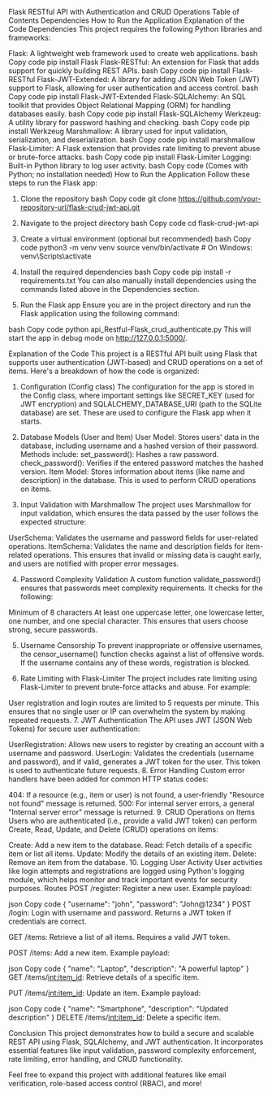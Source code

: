 Flask RESTful API with Authentication and CRUD Operations
Table of Contents
Dependencies
How to Run the Application
Explanation of the Code
Dependencies
This project requires the following Python libraries and frameworks:

Flask: A lightweight web framework used to create web applications.
bash
Copy code
pip install Flask
Flask-RESTful: An extension for Flask that adds support for quickly building REST APIs.
bash
Copy code
pip install Flask-RESTful
Flask-JWT-Extended: A library for adding JSON Web Token (JWT) support to Flask, allowing for user authentication and access control.
bash
Copy code
pip install Flask-JWT-Extended
Flask-SQLAlchemy: An SQL toolkit that provides Object Relational Mapping (ORM) for handling databases easily.
bash
Copy code
pip install Flask-SQLAlchemy
Werkzeug: A utility library for password hashing and checking.
bash
Copy code
pip install Werkzeug
Marshmallow: A library used for input validation, serialization, and deserialization.
bash
Copy code
pip install marshmallow
Flask-Limiter: A Flask extension that provides rate limiting to prevent abuse or brute-force attacks.
bash
Copy code
pip install Flask-Limiter
Logging: Built-in Python library to log user activity.
bash
Copy code
(Comes with Python; no installation needed)
How to Run the Application
Follow these steps to run the Flask app:

1. Clone the repository
bash
Copy code
git clone https://github.com/your-repository-url/flask-crud-jwt-api.git
2. Navigate to the project directory
bash
Copy code
cd flask-crud-jwt-api
3. Create a virtual environment (optional but recommended)
bash
Copy code
python3 -m venv venv
source venv/bin/activate  # On Windows: venv\Scripts\activate
4. Install the required dependencies
bash
Copy code
pip install -r requirements.txt
You can also manually install dependencies using the commands listed above in the Dependencies section.

5. Run the Flask app
Ensure you are in the project directory and run the Flask application using the following command:

bash
Copy code
python api_Restful-Flask_crud_authenticate.py
This will start the app in debug mode on http://127.0.0.1:5000/.

Explanation of the Code
This project is a RESTful API built using Flask that supports user authentication (JWT-based) and CRUD operations on a set of items. Here's a breakdown of how the code is organized:

1. Configuration (Config class)
The configuration for the app is stored in the Config class, where important settings like SECRET_KEY (used for JWT encryption) and SQLALCHEMY_DATABASE_URI (path to the SQLite database) are set. These are used to configure the Flask app when it starts.

2. Database Models (User and Item)
User Model: Stores users' data in the database, including username and a hashed version of their password. Methods include:
set_password(): Hashes a raw password.
check_password(): Verifies if the entered password matches the hashed version.
Item Model: Stores information about items (like name and description) in the database. This is used to perform CRUD operations on items.
3. Input Validation with Marshmallow
The project uses Marshmallow for input validation, which ensures the data passed by the user follows the expected structure:

UserSchema: Validates the username and password fields for user-related operations.
ItemSchema: Validates the name and description fields for item-related operations.
This ensures that invalid or missing data is caught early, and users are notified with proper error messages.

4. Password Complexity Validation
A custom function validate_password() ensures that passwords meet complexity requirements. It checks for the following:

Minimum of 8 characters
At least one uppercase letter, one lowercase letter, one number, and one special character.
This ensures that users choose strong, secure passwords.

5. Username Censorship
To prevent inappropriate or offensive usernames, the censor_username() function checks against a list of offensive words. If the username contains any of these words, registration is blocked.

6. Rate Limiting with Flask-Limiter
The project includes rate limiting using Flask-Limiter to prevent brute-force attacks and abuse. For example:

User registration and login routes are limited to 5 requests per minute. This ensures that no single user or IP can overwhelm the system by making repeated requests.
7. JWT Authentication
The API uses JWT (JSON Web Tokens) for secure user authentication:

UserRegistration: Allows new users to register by creating an account with a username and password.
UserLogin: Validates the credentials (username and password), and if valid, generates a JWT token for the user. This token is used to authenticate future requests.
8. Error Handling
Custom error handlers have been added for common HTTP status codes:

404: If a resource (e.g., item or user) is not found, a user-friendly "Resource not found" message is returned.
500: For internal server errors, a general "Internal server error" message is returned.
9. CRUD Operations on Items
Users who are authenticated (i.e., provide a valid JWT token) can perform Create, Read, Update, and Delete (CRUD) operations on items:

Create: Add a new item to the database.
Read: Fetch details of a specific item or list all items.
Update: Modify the details of an existing item.
Delete: Remove an item from the database.
10. Logging User Activity
User activities like login attempts and registrations are logged using Python's logging module, which helps monitor and track important events for security purposes.
Routes
POST /register: Register a new user. Example payload:

json
Copy code
{
    "username": "john",
    "password": "John@1234"
}
POST /login: Login with username and password. Returns a JWT token if credentials are correct.

GET /items: Retrieve a list of all items. Requires a valid JWT token.

POST /items: Add a new item. Example payload:

json
Copy code
{
    "name": "Laptop",
    "description": "A powerful laptop"
}
GET /items/<int:item_id>: Retrieve details of a specific item.

PUT /items/<int:item_id>: Update an item. Example payload:

json
Copy code
{
    "name": "Smartphone",
    "description": "Updated description"
}
DELETE /items/<int:item_id>: Delete a specific item.

Conclusion
This project demonstrates how to build a secure and scalable REST API using Flask, SQLAlchemy, and JWT authentication. It incorporates essential features like input validation, password complexity enforcement, rate limiting, error handling, and CRUD functionality.

Feel free to expand this project with additional features like email verification, role-based access control (RBAC), and more!